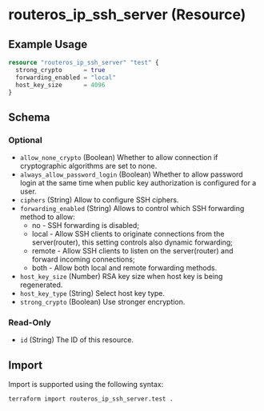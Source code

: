 # routeros_ip_ssh_server (Resource)


## Example Usage
```terraform
resource "routeros_ip_ssh_server" "test" {
  strong_crypto      = true
  forwarding_enabled = "local"
  host_key_size      = 4096
}
```

<!-- schema generated by tfplugindocs -->
## Schema

### Optional

- `allow_none_crypto` (Boolean) Whether to allow connection if cryptographic algorithms are set to none.
- `always_allow_password_login` (Boolean) Whether to allow password login at the same time when public key authorization is configured for a user.
- `ciphers` (String) Allow to configure SSH ciphers.
- `forwarding_enabled` (String) Allows to control which SSH forwarding method to allow:
  * no - SSH forwarding is disabled;
  * local - Allow SSH clients to originate connections from the server(router), this setting controls also dynamic forwarding;
  * remote - Allow SSH clients to listen on the server(router) and forward incoming connections;
  * both - Allow both local and remote forwarding methods.
- `host_key_size` (Number) RSA key size when host key is being regenerated.
- `host_key_type` (String) Select host key type.
- `strong_crypto` (Boolean) Use stronger encryption.

### Read-Only

- `id` (String) The ID of this resource.

## Import
Import is supported using the following syntax:
```shell
terraform import routeros_ip_ssh_server.test .
```
